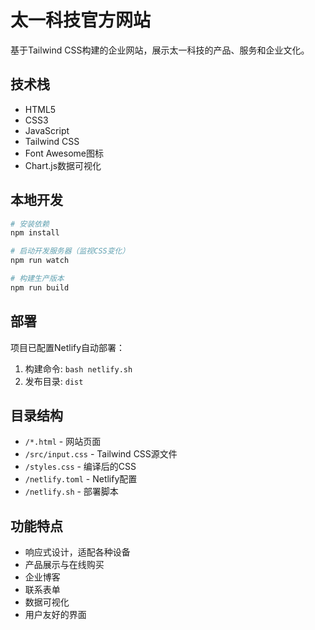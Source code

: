 # 太一科技官方网站

基于Tailwind CSS构建的企业网站，展示太一科技的产品、服务和企业文化。

## 技术栈

- HTML5
- CSS3
- JavaScript
- Tailwind CSS
- Font Awesome图标
- Chart.js数据可视化

## 本地开发

```bash
# 安装依赖
npm install

# 启动开发服务器（监视CSS变化）
npm run watch

# 构建生产版本
npm run build
```

## 部署

项目已配置Netlify自动部署：

1. 构建命令: `bash netlify.sh`
2. 发布目录: `dist`

## 目录结构

- `/*.html` - 网站页面
- `/src/input.css` - Tailwind CSS源文件
- `/styles.css` - 编译后的CSS
- `/netlify.toml` - Netlify配置
- `/netlify.sh` - 部署脚本

## 功能特点

- 响应式设计，适配各种设备
- 产品展示与在线购买
- 企业博客
- 联系表单
- 数据可视化
- 用户友好的界面